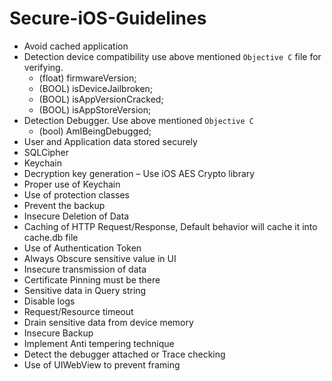 # Secure-iOS-Guidelines

  - Avoid cached application
  - Detection device compatibility use above mentioned `Objective C` file for verifying.
      - (float) firmwareVersion;
      - (BOOL) isDeviceJailbroken;
      - (BOOL) isAppVersionCracked;
      - (BOOL) isAppStoreVersion;
  - Detection Debugger. Use above mentioned `Objective C`
      - (bool) AmIBeingDebugged;
  - User and Application data stored securely
  - SQLCipher
  - Keychain
  - Decryption key generation – Use iOS AES Crypto library 
  - Proper use of Keychain 
  - Use of protection classes
  - Prevent the backup 
  - Insecure Deletion of Data
  - Caching of HTTP Request/Response, Default behavior will cache it into cache.db file
  - Use of Authentication Token 
  - Always Obscure sensitive value in UI
  - Insecure transmission of data
  - Certificate Pinning must be there
  - Sensitive data in Query string 
  - Disable logs 
  - Request/Resource timeout
  - Drain sensitive data from device memory
  - Insecure Backup
  - Implement Anti tempering technique
  - Detect the debugger attached or Trace checking
  - Use of UIWebView to prevent framing
